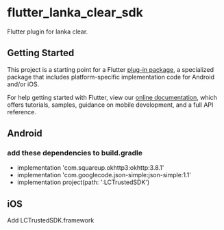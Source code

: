 # flutter_lanka_clear_sdk

Flutter plugin for lanka clear.

## Getting Started

This project is a starting point for a Flutter
[plug-in package](https://flutter.dev/developing-packages/),
a specialized package that includes platform-specific implementation code for
Android and/or iOS.

For help getting started with Flutter, view our 
[online documentation](https://flutter.dev/docs), which offers tutorials, 
samples, guidance on mobile development, and a full API reference.

## Android
### add these dependencies to build.gradle
- implementation 'com.squareup.okhttp3:okhttp:3.8.1'
- implementation 'com.googlecode.json-simple:json-simple:1.1'
- implementation project(path: ':LCTrustedSDK')

## iOS

Add LCTrustedSDK.framework
